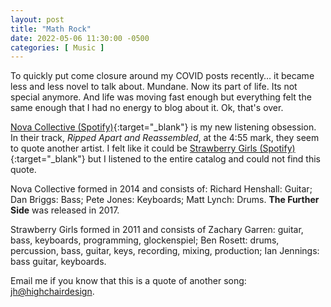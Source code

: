 ```yaml
---
layout: post
title: "Math Rock"
date: 2022-05-06 11:30:00 -0500
categories: [ Music ]
---
```


To quickly put come closure around my COVID posts recently… it became less and less novel to talk about. Mundane. Now its part of life. Its not special anymore. And life was moving fast enough but everything felt the same enough that I had no energy to blog about it. Ok, that's over. 

[Nova Collective (Spotify)](https://open.spotify.com/album/2opFAZPTe5dgHgNnDO2Ak4?si=Auf1D2cqS5OyXjiHoHk6gQ){:target="_blank"} is my new listening obsession. In their track, _Ripped Apart and Reassembled_, at the 4:55 mark, they seem to quote another artist. I felt like it could be [Strawberry Girls (Spotify)](https://open.spotify.com/artist/4CyxMgnF71FyOWADVWxJRE?si=X0SYnoeYQgCWlhRw57g3Ww){:target="_blank"} but I listened to the entire catalog and could not find this quote. 

Nova Collective formed in 2014 and consists of: Richard Henshall: Guitar; Dan Briggs: Bass; Pete Jones: Keyboards; Matt Lynch: Drums. **The Further Side** was released in 2017. 

Strawberry Girls formed in 2011 and consists of Zachary Garren: guitar, bass, keyboards, programming, glockenspiel; Ben Rosett: drums, percussion, bass, guitar, keys, recording, mixing, production; Ian Jennings: bass guitar, keyboards. 

Email me if you know that this is a quote of another song: [jh@highchairdesign](mailto:jh@highchairdesign).
